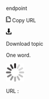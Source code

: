 # 

endpoint

![Copy URL](media/endpoint/Copy.png)
Copy URL

![Download](media/endpoint/Download.png)

Download topic

One word.

![In progress](media/endpoint/activity-large.gif)

URL :

